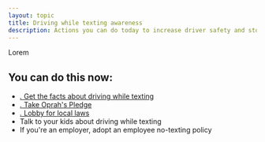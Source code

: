 ```yaml
---
layout: topic
title: Driving while texting awareness
description: Actions you can do today to increase driver safety and stop driving while texting.
---
```


 Lorem

## You can do this now:

* [_._ Get the facts about driving while texting](http://distraction.gov)
* [_._ Take Oprah's Pledge](http://www.oprah.com/questionaire/ipledge.html?id=4)
* [_._ Lobby for local laws](http://www.textfreedriving.org/)
* Talk to your kids about driving while texting
* If you're an employer, adopt an employee no-texting policy

